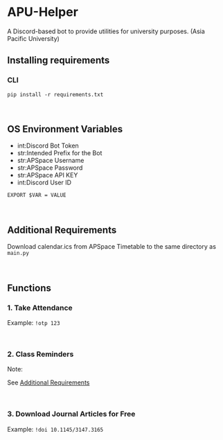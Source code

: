 # APU-Helper
A Discord-based bot to provide utilities for university purposes. (Asia Pacific University)

## Installing requirements

### CLI

```pip install -r requirements.txt```

<br/>

## OS Environment Variables
  - int:Discord Bot Token
  - str:Intended Prefix for the Bot
  - str:APSpace Username
  - str:APSpace Password
  - str:APSpace API KEY
  - int:Discord User ID

```EXPORT $VAR = VALUE```

<br/>

## Additional Requirements

Download calendar.ics from APSpace Timetable to the same directory as `main.py`

<br/>

## Functions

### 1. Take Attendance

Example:
```!otp 123```

<br/> 

### 2. Class Reminders

Note:

See [Additional Requirements](#Additional-Requirements)

<br/>

### 3. Download Journal Articles for Free

Example:
```!doi 10.1145/3147.3165```
